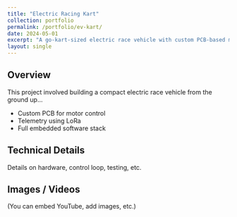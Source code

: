 ```yaml
---
title: "Electric Racing Kart"
collection: portfolio
permalink: /portfolio/ev-kart/
date: 2024-05-01
excerpt: "A go-kart-sized electric race vehicle with custom PCB-based motor control and telemetry."
layout: single
---
```


## Overview

This project involved building a compact electric race vehicle from the ground up...

- Custom PCB for motor control
- Telemetry using LoRa
- Full embedded software stack

## Technical Details

Details on hardware, control loop, testing, etc.

## Images / Videos

(You can embed YouTube, add images, etc.)
